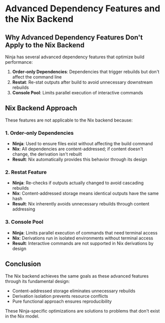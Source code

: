 # Advanced Dependency Features and the Nix Backend

## Why Advanced Dependency Features Don't Apply to the Nix Backend

Ninja has several advanced dependency features that optimize build performance:

1. **Order-only Dependencies**: Dependencies that trigger rebuilds but don't affect the command line
2. **Restat**: Re-stat outputs after build to avoid unnecessary downstream rebuilds
3. **Console Pool**: Limits parallel execution of interactive commands

## Nix Backend Approach

These features are not applicable to the Nix backend because:

### 1. Order-only Dependencies
- **Ninja**: Used to ensure files exist without affecting the build command
- **Nix**: All dependencies are content-addressed; if content doesn't change, the derivation isn't rebuilt
- **Result**: Nix automatically provides this behavior through its design

### 2. Restat Feature
- **Ninja**: Re-checks if outputs actually changed to avoid cascading rebuilds
- **Nix**: Content-addressed storage means identical outputs have the same hash
- **Result**: Nix inherently avoids unnecessary rebuilds through content addressing

### 3. Console Pool
- **Ninja**: Limits parallel execution of commands that need terminal access
- **Nix**: Derivations run in isolated environments without terminal access
- **Result**: Interactive commands are not supported in Nix derivations by design

## Conclusion

The Nix backend achieves the same goals as these advanced features through its fundamental design:
- Content-addressed storage eliminates unnecessary rebuilds
- Derivation isolation prevents resource conflicts
- Pure functional approach ensures reproducibility

These Ninja-specific optimizations are solutions to problems that don't exist in the Nix model.